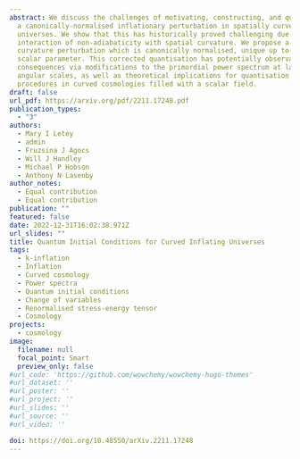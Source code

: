 ```yaml
---
abstract: We discuss the challenges of motivating, constructing, and quantising
  a canonically-normalised inflationary perturbation in spatially curved
  universes. We show that this has historically proved challenging due to the
  interaction of non-adiabaticity with spatial curvature. We propose a novel
  curvature perturbation which is canonically normalised, unique up to a single
  scalar parameter. This corrected quantisation has potentially observational
  consequences via modifications to the primordial power spectrum at large
  angular scales, as well as theoretical implications for quantisation
  procedures in curved cosmologies filled with a scalar field.
draft: false
url_pdf: https://arxiv.org/pdf/2211.17248.pdf
publication_types:
  - "3"
authors:
  - Mary I Letey
  - admin
  - Fruzsina J Agocs
  - Will J Handley
  - Michael P Hobson
  - Anthony N Lasenby
author_notes:
  - Equal contribution
  - Equal contribution
publication: ""
featured: false
date: 2022-12-31T16:02:38.971Z
url_slides: ""
title: Quantum Initial Conditions for Curved Inflating Universes
tags:
  - k-inflation
  - Inflation
  - Curved cosmology
  - Power spectra
  - Quantum initial conditions
  - Change of variables
  - Renormalised stress-energy tensor
  - Cosmology
projects:
  - cosmology
image:
  filename: null
  focal_point: Smart
  preview_only: false
#url_code: 'https://github.com/wowchemy/wowchemy-hugo-themes'
#url_dataset: ''
#url_poster: ''
#url_project: ''
#url_slides: ''
#url_source: ''
#url_video: ''

doi: https://doi.org/10.48550/arXiv.2211.17248
---
```

